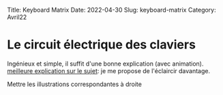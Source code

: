 Title: Keyboard Matrix
Date: 2022-04-30
Slug: keyboard-matrix
Category: Avril22

<div id="left">
    <h1>Le circuit électrique des claviers</h1>
    <p>
        Ingénieux et simple, il suffit d'une bonne explication (avec animation). <br>
        <a href="https://www.dribin.org/dave/keyboard/one_html/">meilleure explication sur le sujet</a>: 
        je me propose de l'éclaircir davantage.
    </p>
</div>
<div id="right"> Mettre les illustrations correspondantes à droite </div>